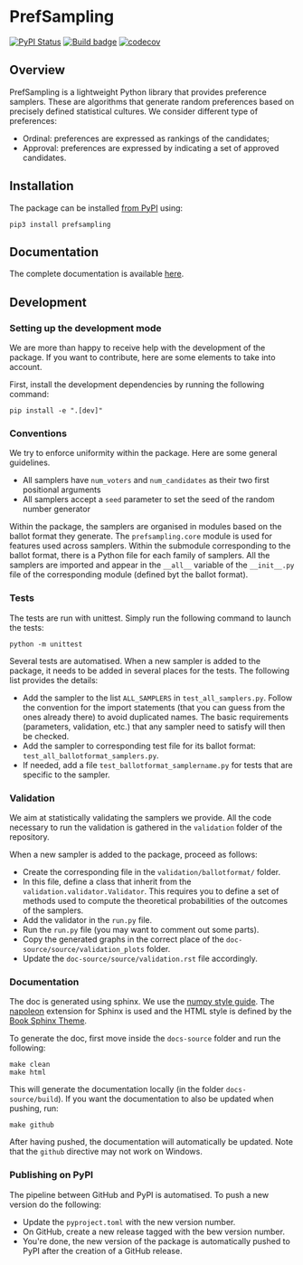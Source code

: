 # PrefSampling

[![PyPI Status](https://img.shields.io/pypi/v/prefsampling.svg)](https://pypi.python.org/pypi/prefsampling)
[![Build badge](https://github.com/COMSOC-Community/prefsampling/workflows/build/badge.svg)](https://github.com/COMSOC-Community/prefsampling/actions/workflows/build.yml)
[![codecov](https://codecov.io/gh/COMSOC-Community/prefsampling/branch/main/graphs/badge.svg)](https://codecov.io/gh/COMSOC-Community/prefsampling/tree/main)

## Overview

PrefSampling is a lightweight Python library that provides preference samplers.
These are algorithms that generate random preferences based on precisely
defined statistical cultures. We consider different type of preferences:

- Ordinal: preferences are expressed as rankings of the candidates;
- Approval: preferences are expressed by indicating a set of approved candidates.

## Installation

The package can be installed [from PyPI](https://pypi.org/project/prefsampling/) using:
```shell
pip3 install prefsampling
```

## Documentation

The complete documentation is available [here](https://comsoc-community.github.io/prefsampling/).

## Development

### Setting up the development mode

We are more than happy to receive help with the development of the package.
If you want to contribute, here are some elements to take into account.

First, install the development dependencies by running the following command:
```shell
pip install -e ".[dev]"
```

### Conventions

We try to enforce uniformity within the package. Here are some general guidelines.

- All samplers have `num_voters` and `num_candidates` as their two first positional arguments
- All samplers accept a `seed` parameter to set the seed of the random number generator

Within the package, the samplers are organised in modules based on the ballot format they
generate. The `prefsampling.core` module is used for features used across samplers.
Within the submodule corresponding to the ballot format, there is a Python file 
for each family of samplers. All the samplers are imported and appear in the `__all__`
variable of the `__init__.py` file of the corresponding module (defined byt the ballot
format).

### Tests

The tests are run with unittest. Simply run the following command to launch the tests:
```shell
python -m unittest
```

Several tests are automatised. When a new sampler is added to the package, it needs
to be added in several places for the tests. The following list provides the details:

- Add the sampler to the list `ALL_SAMPLERS` in `test_all_samplers.py`. Follow the convention for the import statements (that you can guess from the ones already there) to avoid duplicated names. The basic requirements (parameters, validation, etc.) that any sampler need to satisfy will then be checked.
- Add the sampler to corresponding test file for its ballot format: `test_all_ballotformat_samplers.py`.
- If needed, add a file `test_ballotformat_samplername.py` for tests that are specific to the sampler.

### Validation

We aim at statistically validating the samplers we provide. All the code necessary to 
run the validation is gathered in the `validation` folder of the repository.

When a new sampler is added to the package, proceed as follows:
- Create the corresponding file in the `validation/ballotformat/` folder.
- In this file, define a class that inherit from the `validation.validator.Validator`. This requires you to define a set of methods used to compute the theoretical probabilities of the outcomes of the samplers.
- Add the validator in the `run.py` file.
- Run the `run.py` file (you may want to comment out some parts).
- Copy the generated graphs in the correct place of the `doc-source/source/validation_plots` folder.
- Update the `doc-source/source/validation.rst` file accordingly.

### Documentation

The doc is generated using sphinx. We use the [numpy style guide](https://numpydoc.readthedocs.io/en/latest/format.html).
The [napoleon](https://www.sphinx-doc.org/en/master/usage/extensions/napoleon.html) extension for Sphinx is used
and the HTML style is defined by the [Book Sphinx Theme](https://sphinx-book-theme.readthedocs.io/en/stable/).

To generate the doc, first move inside the `docs-source` folder and run the following:
```shell
make clean 
make html
```

This will generate the documentation locally (in the folder `docs-source/build`). If you want the documentation 
to also be updated when pushing, run:
```shell
make github
```

After having pushed, the documentation will automatically be updated. Note that the
`github` directive may not work on Windows.

### Publishing on PyPI

The pipeline between GitHub and PyPI is automatised. To push a new version do the following:
- Update the `pyproject.toml` with the new version number.
- On GitHub, create a new release tagged with the bew version number.
- You're done, the new version of the package is automatically pushed to PyPI after the creation of a GitHub release.
